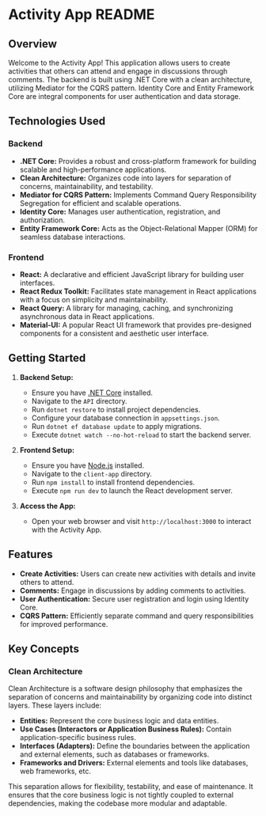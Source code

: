 # Activity App README

## Overview

Welcome to the Activity App! This application allows users to create activities that others can attend and engage in discussions through comments. The backend is built using .NET Core with a clean architecture, utilizing Mediator for the CQRS pattern. Identity Core and Entity Framework Core are integral components for user authentication and data storage.

## Technologies Used

### Backend
- **.NET Core:** Provides a robust and cross-platform framework for building scalable and high-performance applications.
- **Clean Architecture:** Organizes code into layers for separation of concerns, maintainability, and testability.
- **Mediator for CQRS Pattern:** Implements Command Query Responsibility Segregation for efficient and scalable operations.
- **Identity Core:** Manages user authentication, registration, and authorization.
- **Entity Framework Core:** Acts as the Object-Relational Mapper (ORM) for seamless database interactions.

### Frontend
- **React:** A declarative and efficient JavaScript library for building user interfaces.
- **React Redux Toolkit:** Facilitates state management in React applications with a focus on simplicity and maintainability.
- **React Query:** A library for managing, caching, and synchronizing asynchronous data in React applications.
- **Material-UI:** A popular React UI framework that provides pre-designed components for a consistent and aesthetic user interface.

## Getting Started

1. **Backend Setup:**
   - Ensure you have [.NET Core](https://dotnet.microsoft.com/download) installed.
   - Navigate to the `API` directory.
   - Run `dotnet restore` to install project dependencies.
   - Configure your database connection in `appsettings.json`.
   - Run `dotnet ef database update` to apply migrations.
   - Execute `dotnet watch --no-hot-reload` to start the backend server.

2. **Frontend Setup:**
   - Ensure you have [Node.js](https://nodejs.org/) installed.
   - Navigate to the `client-app` directory.
   - Run `npm install` to install frontend dependencies.
   - Execute `npm run dev` to launch the React development server.

3. **Access the App:**
   - Open your web browser and visit `http://localhost:3000` to interact with the Activity App.

## Features

- **Create Activities:** Users can create new activities with details and invite others to attend.
- **Comments:** Engage in discussions by adding comments to activities.
- **User Authentication:** Secure user registration and login using Identity Core.
- **CQRS Pattern:** Efficiently separate command and query responsibilities for improved performance.

## Key Concepts

### Clean Architecture

Clean Architecture is a software design philosophy that emphasizes the separation of concerns and maintainability by organizing code into distinct layers. These layers include:

- **Entities:** Represent the core business logic and data entities.
- **Use Cases (Interactors or Application Business Rules):** Contain application-specific business rules.
- **Interfaces (Adapters):** Define the boundaries between the application and external elements, such as databases or frameworks.
- **Frameworks and Drivers:** External elements and tools like databases, web frameworks, etc.

This separation allows for flexibility, testability, and ease of maintenance. It ensures that the core business logic is not tightly coupled to external dependencies, making the codebase more modular and adaptable.


